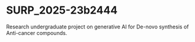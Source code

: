 # SURP_2025-23b2444
Research undergraduate project on generative AI for De-novo synthesis of Anti-cancer compounds.
